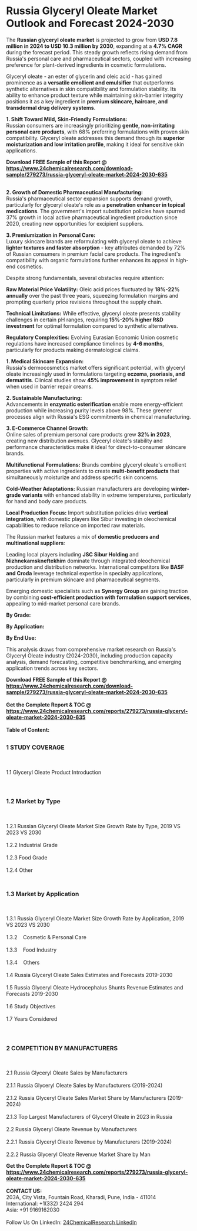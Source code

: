<h1>Russia Glyceryl Oleate Market Outlook and Forecast 2024-2030</h1><p>The <strong>Russian glyceryl oleate market</strong> is projected to grow from <strong>USD 7.8 million in 2024 to USD 10.3 million by 2030</strong>, expanding at a <strong>4.7% CAGR</strong> during the forecast period. This steady growth reflects rising demand from Russia's personal care and pharmaceutical sectors, coupled with increasing preference for plant-derived ingredients in cosmetic formulations.</p><p>Glyceryl oleate - an ester of glycerin and oleic acid - has gained prominence as a <strong>versatile emollient and emulsifier</strong> that outperforms synthetic alternatives in skin compatibility and formulation stability. Its ability to enhance product texture while maintaining skin-barrier integrity positions it as a key ingredient in <strong>premium skincare, haircare, and transdermal drug delivery systems</strong>.</p><p><strong>1. Shift Toward Mild, Skin-Friendly Formulations:</strong><br>
Russian consumers are increasingly prioritizing <strong>gentle, non-irritating personal care products</strong>, with 68% preferring formulations with proven skin compatibility. Glyceryl oleate addresses this demand through its <strong>superior moisturization and low irritation profile</strong>, making it ideal for sensitive skin applications.</p><div><b>Download FREE Sample of this Report @ 
            <a href="https://www.24chemicalresearch.com/download-sample/279273/russia-glyceryl-oleate-market-2024-2030-635">
            https://www.24chemicalresearch.com/download-sample/279273/russia-glyceryl-oleate-market-2024-2030-635</a></b></div><br><p><strong>2. Growth of Domestic Pharmaceutical Manufacturing:</strong><br>
Russia's pharmaceutical sector expansion supports demand growth, particularly for glyceryl oleate's role as a <strong>penetration enhancer in topical medications</strong>. The government's import substitution policies have spurred 37% growth in local active pharmaceutical ingredient production since 2020, creating new opportunities for excipient suppliers.</p><p><strong>3. Premiumization in Personal Care:</strong><br>
Luxury skincare brands are reformulating with glyceryl oleate to achieve <strong>lighter textures and faster absorption</strong> - key attributes demanded by 72% of Russian consumers in premium facial care products. The ingredient's compatibility with organic formulations further enhances its appeal in high-end cosmetics.</p><p>Despite strong fundamentals, several obstacles require attention:</p><p><strong>Raw Material Price Volatility:</strong> Oleic acid prices fluctuated by <strong>18%-22% annually</strong> over the past three years, squeezing formulation margins and prompting quarterly price revisions throughout the supply chain.</p><p><strong>Technical Limitations:</strong> While effective, glyceryl oleate presents stability challenges in certain pH ranges, requiring <strong>15%-20% higher R&amp;D investment</strong> for optimal formulation compared to synthetic alternatives.</p><p><strong>Regulatory Complexities:</strong> Evolving Eurasian Economic Union cosmetic regulations have increased compliance timelines by <strong>4-6 months</strong>, particularly for products making dermatological claims.</p><p><strong>1. Medical Skincare Expansion:</strong><br>
Russia's dermocosmetics market offers significant potential, with glyceryl oleate increasingly used in formulations targeting <strong>eczema, psoriasis, and dermatitis</strong>. Clinical studies show <strong>45% improvement</strong> in symptom relief when used in barrier repair creams.</p><p><strong>2. Sustainable Manufacturing:</strong><br>
Advancements in <strong>enzymatic esterification</strong> enable more energy-efficient production while increasing purity levels above 98%. These greener processes align with Russia's ESG commitments in chemical manufacturing.</p><p><strong>3. E-Commerce Channel Growth:</strong><br>
Online sales of premium personal care products grew <strong>32% in 2023</strong>, creating new distribution avenues. Glyceryl oleate's stability and performance characteristics make it ideal for direct-to-consumer skincare brands.</p><p><strong>Multifunctional Formulations:</strong> Brands combine glyceryl oleate's emollient properties with active ingredients to create <strong>multi-benefit products</strong> that simultaneously moisturize and address specific skin concerns.</p><p><strong>Cold-Weather Adaptations:</strong> Russian manufacturers are developing <strong>winter-grade variants</strong> with enhanced stability in extreme temperatures, particularly for hand and body care products.</p><p><strong>Local Production Focus:</strong> Import substitution policies drive <strong>vertical integration</strong>, with domestic players like Sibur investing in oleochemical capabilities to reduce reliance on imported raw materials.</p><p>The Russian market features a mix of <strong>domestic producers and multinational suppliers</strong>:</p><p>Leading local players including <strong>JSC Sibur Holding</strong> and <strong>Nizhnekamskneftekhim</strong> dominate through integrated oleochemical production and distribution networks. International competitors like <strong>BASF and Croda</strong> leverage technical expertise in specialty applications, particularly in premium skincare and pharmaceutical segments.</p><p>Emerging domestic specialists such as <strong>Synergy Group</strong> are gaining traction by combining <strong>cost-efficient production with formulation support services</strong>, appealing to mid-market personal care brands.</p><p><strong>By Grade:</strong></p><p><strong>By Application:</strong></p><p><strong>By End Use:</strong></p><p>This analysis draws from comprehensive market research on Russia's Glyceryl Oleate industry (2024-2030), including production capacity analysis, demand forecasting, competitive benchmarking, and emerging application trends across key sectors.</p><div><b>Download FREE Sample of this Report @ 
            <a href="https://www.24chemicalresearch.com/download-sample/279273/russia-glyceryl-oleate-market-2024-2030-635">
            https://www.24chemicalresearch.com/download-sample/279273/russia-glyceryl-oleate-market-2024-2030-635</a></b></div><br><div><b>Get the Complete Report & TOC @ 
            <a href="https://www.24chemicalresearch.com/reports/279273/russia-glyceryl-oleate-market-2024-2030-635">
            https://www.24chemicalresearch.com/reports/279273/russia-glyceryl-oleate-market-2024-2030-635</a></b></div><br>
            <b>Table of Content:</b><p><h2><span style="font-size:16px"><strong>1 STUDY COVERAGE</strong></span></h2><br />
<p>1.1 Glyceryl Oleate Product Introduction</p><br />
<h2><span style="font-size:16px"><strong>1.2 Market by Type</strong></span></h2><br />
<p>1.2.1 Russian Glyceryl Oleate Market Size Growth Rate by Type, 2019 VS 2023 VS 2030<br /><br />
1.2.2 Industrial Grade&nbsp;&nbsp; &nbsp;<br /><br />
1.2.3 Food Grade<br /><br />
1.2.4 Other<br /><br />
<h2><span style="font-size:16px"><strong>1.3 Market by Application</strong></span></h2><br />
<p>1.3.1 Russia Glyceryl Oleate Market Size Growth Rate by Application, 2019 VS 2023 VS 2030<br /><br />
1.3.2&nbsp;&nbsp; &nbsp;Cosmetic & Personal Care<br /><br />
1.3.3&nbsp;&nbsp; &nbsp;Food Industry<br /><br />
1.3.4&nbsp;&nbsp; &nbsp;Others<br /><br />
1.4 Russia Glyceryl Oleate Sales Estimates and Forecasts 2019-2030<br /><br />
1.5 Russia Glyceryl Oleate Hydrocephalus Shunts Revenue Estimates and Forecasts 2019-2030<br /><br />
1.6 Study Objectives<br /><br />
1.7 Years Considered</p><br />
<h2><span style="font-size:16px"><strong>2 COMPETITION BY MANUFACTURERS</strong></span></h2><br />
<p>2.1 Russia Glyceryl Oleate Sales by Manufacturers<br /><br />
2.1.1 Russia Glyceryl Oleate Sales by Manufacturers (2019-2024)<br /><br />
2.1.2 Russia Glyceryl Oleate Sales Market Share by Manufacturers (2019-2024)<br /><br />
2.1.3 Top Largest Manufacturers of Glyceryl Oleate in 2023 in Russia<br /><br />
2.2 Russia Glyceryl Oleate Revenue by Manufacturers<br /><br />
2.2.1 Russia Glyceryl Oleate Revenue by Manufacturers (2019-2024)<br /><br />
2.2.2 Russia Glyceryl Oleate Revenue Market Share by Man</p><div><b>Get the Complete Report & TOC @ 
            <a href="https://www.24chemicalresearch.com/reports/279273/russia-glyceryl-oleate-market-2024-2030-635">
            https://www.24chemicalresearch.com/reports/279273/russia-glyceryl-oleate-market-2024-2030-635</a></b></div><br><b>CONTACT US:</b><br>
            203A, City Vista, Fountain Road, Kharadi, Pune, India - 411014<br>
            International: +1(332) 2424 294<br>
            Asia: +91 9169162030 <br><br>
            Follow Us On LinkedIn: <a href="https://www.linkedin.com/company/24chemicalresearch/">24ChemicalResearch LinkedIn</a>
